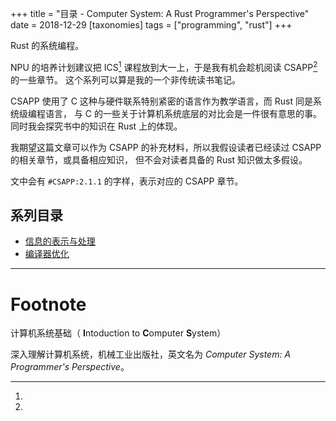 +++
title = "目录 - Computer System: A Rust Programmer's Perspective"
date = 2018-12-29
[taxonomies]
tags = ["programming", "rust"]
+++

Rust 的系统编程。

<!-- more -->

NPU 的培养计划建议把 ICS[^ics] 课程放到大一上，于是我有机会趁机阅读 CSAPP[^csapp] 的一些章节。
这个系列可以算是我的一个非传统读书笔记。

CSAPP 使用了 C 这种与硬件联系特别紧密的语言作为教学语言，而 Rust 同是系统级编程语言，
与 C 的一些关于计算机系统底层的对比会是一件很有意思的事。
同时我会探究书中的知识在 Rust 上的体现。

我期望这篇文章可以作为 CSAPP 的补充材料，所以我假设读者已经读过 CSAPP 的相关章节，或具备相应知识，
但不会对读者具备的 Rust 知识做太多假设。<!-- 本文会把着重点放在 Rust 与 C 不同的地方。 -->

文中会有 `#CSAPP:2.1.1` 的字样，表示对应的 CSAPP 章节。

## 系列目录

- [信息的表示与处理](./csarap-data.md)
- [编译器优化](./csarap-opt.md)

---

# Footnote
[^ics]:
计算机系统基础（ **I**ntoduction to **C**omputer **S**ystem）

[^csapp]:
深入理解计算机系统，机械工业出版社，英文名为 *Computer System: A Programmer's Perspective*。

